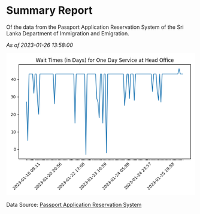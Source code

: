 # Summary Report

Of the data from the Passport Application Reservation System of the Sri Lanka Department of Immigration and Emigration.

*As of 2023-01-26 13:58:00*

![Wait Time Chart](summary.wait_time_chart.png)

Data Source: [Passport Application Reservation System](https://eservices.immigration.gov.lk:8443/appointment/pages/reservationApplication.xhtml)